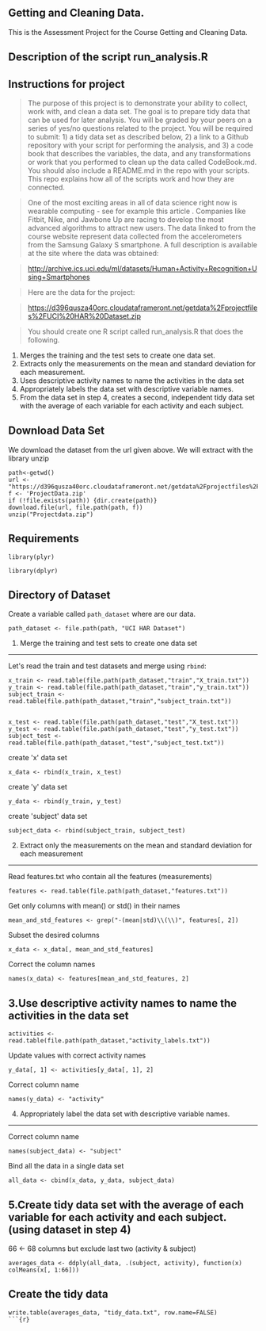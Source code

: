 Getting and Cleaning Data.
--------------------------

This is the Assessment Project for the Course Getting and Cleaning Data.


Description of the script run_analysis.R
----------------------------------------

Instructions for project
------------------------

> The purpose of this project is to demonstrate your ability to collect, work with, and clean a data set. The goal is to prepare tidy data that can be used for later analysis. You will be graded by your peers on a series of yes/no questions related to the project. You will be required to submit: 1) a tidy data set as described below, 2) a link to a Github repository with your script for performing the analysis, and 3) a code book that describes the variables, the data, and any transformations or work that you performed to clean up the data called CodeBook.md. You should also include a README.md in the repo with your scripts. This repo explains how all of the scripts work and how they are connected.

> One of the most exciting areas in all of data science right now is wearable computing - see for example this article . Companies like Fitbit, Nike, and Jawbone Up are racing to develop the most advanced algorithms to attract new users. The data linked to from the course website represent data collected from the accelerometers from the Samsung Galaxy S smartphone. A full description is available at the site where the data was obtained: 

> http://archive.ics.uci.edu/ml/datasets/Human+Activity+Recognition+Using+Smartphones 

> Here are the data for the project: 

> https://d396qusza40orc.cloudataframeront.net/getdata%2Fprojectfiles%2FUCI%20HAR%20Dataset.zip 

> You should create one R script called run_analysis.R that does the following. 
1. Merges the training and the test sets to create one data set. 
2. Extracts only the measurements on the mean and standard deviation for each measurement.  
3. Uses descriptive activity names to name the activities in the data set 
4. Appropriately labels the data set with descriptive variable names.  
5. From the data set in step 4, creates a second, independent tidy data set with the average of each variable for each activity and each subject.


Download Data Set
------------------
We download the dataset from the url given above. We will extract with the library unzip

```
path<-getwd()
url <- "https://d396qusza40orc.cloudataframeront.net/getdata%2Fprojectfiles%2FUCI%20HAR%20Dataset.zip"
f <- 'ProjectData.zip'
if (!file.exists(path)) {dir.create(path)}
download.file(url, file.path(path, f))
unzip("Projectdata.zip")
```

Requirements
------------
```
library(plyr) 

library(dplyr)
```

Directory of Dataset
--------------------
Create a variable called `path_dataset` where are our data.

```
path_dataset <- file.path(path, "UCI HAR Dataset")
```


1. Merge the training and test sets to create one data set 
------------------------------------------------------------
Let's read the train and test datasets and merge using `rbind`:

```
x_train <- read.table(file.path(path_dataset,"train","X_train.txt"))
y_train <- read.table(file.path(path_dataset,"train","y_train.txt"))
subject_train <- read.table(file.path(path_dataset,"train","subject_train.txt"))


x_test <- read.table(file.path(path_dataset,"test","X_test.txt"))
y_test <- read.table(file.path(path_dataset,"test","y_test.txt"))
subject_test <- read.table(file.path(path_dataset,"test","subject_test.txt"))
```
 

create 'x' data set

```
x_data <- rbind(x_train, x_test) 
```

create 'y' data set 

```
y_data <- rbind(y_train, y_test) 
```

create 'subject' data set 

```
subject_data <- rbind(subject_train, subject_test) 
```

  
2. Extract only the measurements on the mean and standard deviation for each measurement 
-----------------------------------------------------------------------------------------
Read features.txt who contain all the features (measurements)

```
features <- read.table(file.path(path_dataset,"features.txt")) 
```

Get only columns with mean() or std() in their names 

```
mean_and_std_features <- grep("-(mean|std)\\(\\)", features[, 2]) 
```

Subset the desired columns 
 
``` 
x_data <- x_data[, mean_and_std_features] 
```

Correct the column names 
 
 ```
names(x_data) <- features[mean_and_std_features, 2] 
```


3.Use descriptive activity names to name the activities in the data set  
-------------------------------------------------------------------------

```
activities <- read.table(file.path(path_dataset,"activity_labels.txt")) 
```

Update values with correct activity names

```
y_data[, 1] <- activities[y_data[, 1], 2] 
```

Correct column name

```
names(y_data) <- "activity" 
```


4. Appropriately label the data set with descriptive variable names. 
---------------------------------------------------------------------

Correct column name 

```
names(subject_data) <- "subject" 
```

Bind all the data in a single data set

```
all_data <- cbind(x_data, y_data, subject_data) 
```




5.Create tidy data set with the average of each variable for each activity and each subject. (using dataset in step 4)
-----------------------------------------------------------------------------------------------------------------------

66 <- 68 columns but exclude last two (activity & subject)

 ```
averages_data <- ddply(all_data, .(subject, activity), function(x) colMeans(x[, 1:66])) 
```

Create the tidy data
--------------------

```{r}
write.table(averages_data, "tidy_data.txt", row.name=FALSE) 
```{r}




